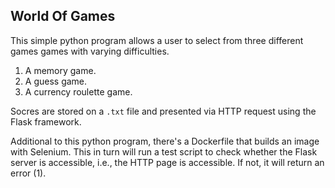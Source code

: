 ## World Of Games


This simple python program allows a user to select from three different games games with varying difficulties.

1. A memory game.
2. A guess game.
3. A currency roulette game.

Socres are stored on a `.txt` file and presented via HTTP request using the Flask framework.

Additional to this python program, there's a Dockerfile that builds an image with Selenium. This in turn will run a test script to check whether the Flask server is accessible, i.e., the HTTP page is accessible. If not, it will return an error (1).
